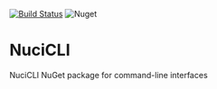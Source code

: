 [![Build Status](https://travis-ci.com/hmlendea/nucicli.svg?branch=master)](https://travis-ci.com/hmlendea/nuciweb) ![Nuget](https://img.shields.io/nuget/v/NuciCLI.svg)

# NuciCLI

NuciCLI NuGet package for command-line interfaces
